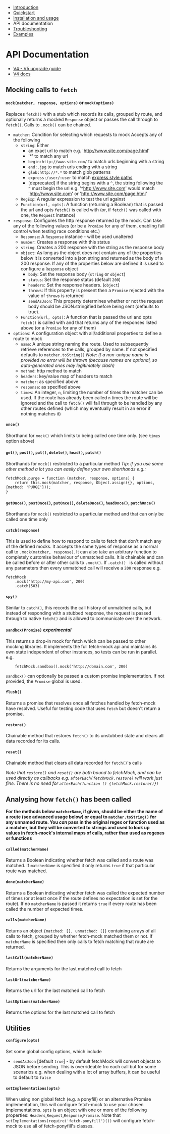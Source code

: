 - [Introduction](/fetch-mock)
- [Quickstart](/fetch-mock/quickstart)
- [Installation and usage](/fetch-mock/installation)
- API documentation
- [Troubleshooting](/fetch-mock/troubleshooting)
- [Examples](/fetch-mock/examples)

# API Documentation

* [V4 - V5 upgrade guide](https://github.com/wheresrhys/fetch-mock/blob/master/V4_V5_UPGRADE_NOTES.md)
* [V4 docs](https://github.com/wheresrhys/fetch-mock/blob/95d79052efffef5c80b3d87d5050392293e1bfaa/README.md)

## Mocking calls to `fetch`

#### `mock(matcher, response, options)` or `mock(options)`
Replaces `fetch()` with a stub which records its calls, grouped by route, and optionally returns a mocked `Response` object or passes the call through to `fetch()`. Calls to `.mock()` can be chained.

* `matcher`: Condition for selecting which requests to mock Accepts any of the following
    * `string`: Either
        * an exact url to match e.g. 'http://www.site.com/page.html'
        * '*' to match any url
        * `begin:http://www.site.com/` to match urls beginning with a string
        * `end:.jpg` to match urls ending with a string
        * `glob:http://*.*` to match glob patterns
        * `express:/user/:user` to match [express style paths](https://www.npmjs.com/package/path-to-regexp)
        * [deprecated] if the string begins with a `^`, the string following the `^` must begin the url e.g. '^http://www.site.com' would match 'http://www.site.com' or 'http://www.site.com/page.html'
    * `RegExp`: A regular  expression to test the url against
    * `Function(url, opts)`: A function (returning a Boolean) that is passed the url and opts `fetch()` is called with (or, if `fetch()` was called with one, the `Request` instance)
* `response`: Configures the http response returned by the mock. Can take any of the following values (or be a `Promise` for any of them, enabling full control when testing race conditions etc.)
    * `Response`: A `Response` instance - will be used unaltered
    * `number`: Creates a response with this status
    * `string`: Creates a 200 response with the string as the response body
    * `object`: As long as the object does not contain any of the properties below it is converted into a json string and returned as the body of a 200 response. If any of the properties below are defined it is used to configure a `Response` object
        * `body`: Set the response body (`string` or `object`)
        * `status`: Set the response status (default `200`)
        * `headers`: Set the response headers. (`object`)
        * `throws`: If this property is present then a `Promise` rejected with the value of `throws` is returned
        * `sendAsJson`: This property determines whether or not the request body should be JSON.stringified before being sent (defaults to true).
    * `Function(url, opts)`: A function that is passed the url and opts `fetch()` is called with and that returns any of the responses listed above (or a `Promise` for any of them)
* `options`: A configuration object with all/additional properties to define a route to mock
    * `name`: A unique string naming the route. Used to subsequently retrieve references to the calls, grouped by name. If not specified defaults to `matcher.toString()` *Note: If a non-unique name is provided no error will be thrown (because names are optional, so auto-generated ones may legitimately clash)*
    * `method`: http method to match
    * `headers`: key/value map of headers to match
    * `matcher`: as specified above
    * `response`: as specified above
    * `times`: An integer, `n`, limiting the number of times the matcher can be used. If the route has already been called `n` times the route will be ignored and the call to `fetch()` will fall through to be handled by any other routes defined (which may eventually result in an error if nothing matches it)

#### `once()`
Shorthand for `mock()` which limits to being called one time only. (see `times` option above)

#### `get()`, `post()`, `put()`, `delete()`, `head()`, `patch()`
Shorthands for `mock()` restricted to a particular method *Tip: if you use some other method a lot you can easily define your own shorthands e.g.:*

```
fetchMock.purge = function (matcher, response, options) {
    return this.mock(matcher, response, Object.assign({}, options, {method: 'PURGE'}));
}

```

#### `getOnce()`, `postOnce()`, `putOnce()`, `deleteOnce()`, `headOnce()`, `patchOnce()`
Shorthands for `mock()` restricted to a particular method and that can only be called one time only

#### `catch(response)`
This is used to define how to respond to calls to fetch that don't match any of the defined mocks. It accepts the same types of response as a normal call to `.mock(matcher, response)`. It can also take an arbitrary function to completely customise behaviour of unmatched calls. It is chainable and can be called before or after other calls to `.mock()`. If `.catch() ` is called without any parameters then every unmatched call will receive a `200` response e.g.

```
fetchMock
    .mock('http://my-api.com', 200)
    .catch(503)
```

#### `spy()`
Similar to `catch()`, this records the call history of unmatched calls, but instead of responding with a stubbed response, the request is passed through to native `fetch()` and is allowed to communicate over the network.

#### `sandbox(Promise)` *experimental*
This returns a drop-in mock for fetch which can be passed to other mocking libraries. It implements the full fetch-mock api and maintains its own state independent of other instances, so tests can be run in parallel. e.g.

```
    fetchMock.sandbox().mock('http://domain.com', 200)
```

`sandbox()` can optionally be passed a custom promise implementation. If not provided, the `Promise` global is used.

#### `flush()`
Returns a promise that resolves once all fetches handled by fetch-mock have resolved. Useful for testing code that uses `fetch` but doesn't return a promise.

#### `restore()`
Chainable method that restores `fetch()` to its unstubbed state and clears all data recorded for its calls.

#### `reset()`
Chainable method that clears all data recorded for `fetch()`'s calls

*Note that `restore()` and `reset()` are both bound to fetchMock, and can be used directly as callbacks e.g. `afterEach(fetchMock.restore)` will work just fine. There is no need for `afterEach(function () {fetchMock.restore()})`*

## Analysing how `fetch()` has been called

**For the methods below `matcherName`, if given, should be either the name of a route (see advanced usage below) or equal to `matcher.toString()` for any unnamed route. You _can_ pass in the original regex or function used as a matcher, but they will be converted to strings and used to look up values in fetch-mock's internal maps of calls, rather than used as regexes or functions**

#### `called(matcherName)`
Returns a Boolean indicating whether fetch was called and a route was matched. If `matcherName` is specified it only returns `true` if that particular route was matched.

#### `done(matcherName)`
Returns a Boolean indicating whether fetch was called the expected number of times (or at least once if the route defines no expectation is set for the route). If no `matcherName` is passed it returns `true` if every route has been called the number of expected times.

#### `calls(matcherName)`
Returns an object `{matched: [], unmatched: []}` containing arrays of all calls to fetch, grouped by whether fetch-mock matched them or not. If `matcherName` is specified then only calls to fetch matching that route are returned.

#### `lastCall(matcherName)`
Returns the arguments for the last matched call to fetch

#### `lastUrl(matcherName)`
Returns the url for the last matched call to fetch

#### `lastOptions(matcherName)`
Returns the options for the last matched call to fetch

## Utilities

#### `configure(opts)`
Set some global config options, which include
* `sendAsJson` [default `true`] - by default fetchMock will convert objects to JSON before sending. This is overrideable fro each call but for some scenarios e.g. when dealing with a lot of array buffers, it can be useful to default to `false`

#### `setImplementations(opts)`
When using non global fetch (e.g. a ponyfill) or an alternative Promise implementation, this will configure fetch-mock to use your chosen implementations. `opts` is an object with one or more of the following properties: `Headers`,`Request`,`Response`,`Promise`. Note that `setImplementations(require('fetch-ponyfill')())` will configure fetch-mock to use all of fetch-ponyfill's classes. 

